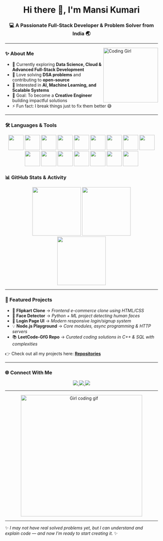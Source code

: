 <h1 align="center">Hi there 👋, I'm Mansi Kumari</h1>
<h3 align="center">💻 A Passionate Full-Stack Developer & Problem Solver from India 🌏</h3>

---

<img align="right" height="180" src="https://i.pinimg.com/originals/64/93/31/6493317f1d58e21965b1b845a70d7c5b.gif" alt="Coding Girl"/>

### ✨ About Me  
- 🌱 Currently exploring **Data Science, Cloud & Advanced Full-Stack Development**  
- 🧩 Love solving **DSA problems** and contributing to **open-source**  
- 🚀 Interested in **AI, Machine Learning, and Scalable Systems**  
- 🎯 Goal: To become a **Creative Engineer** building impactful solutions  
- ⚡ Fun fact: I break things just to fix them better 😅  

---
### 🛠️ Languages & Tools  

<p align="center">
  <!-- Core Languages -->
  <img src="https://cdn.jsdelivr.net/gh/devicons/devicon/icons/python/python-original.svg" width="50" height="50"/>
  <img src="https://cdn.jsdelivr.net/gh/devicons/devicon/icons/java/java-original.svg" width="50" height="50"/>
  <img src="https://cdn.jsdelivr.net/gh/devicons/devicon/icons/javascript/javascript-original.svg" width="50" height="50"/>
  <img src="https://cdn.jsdelivr.net/gh/devicons/devicon/icons/html5/html5-original.svg" width="50" height="50"/>
  <img src="https://cdn.jsdelivr.net/gh/devicons/devicon/icons/css3/css3-original.svg" width="50" height="50"/>
  <img src="https://cdn.jsdelivr.net/gh/devicons/devicon/icons/c/c-original.svg" width="50" height="50"/>
  <img src="https://cdn.jsdelivr.net/gh/devicons/devicon/icons/php/php-original.svg" width="50" height="50"/>

  <!-- Frameworks -->
  <img src="https://cdn.jsdelivr.net/gh/devicons/devicon/icons/react/react-original.svg" width="50" height="50"/>
  <img src="https://cdn.jsdelivr.net/gh/devicons/devicon/icons/bootstrap/bootstrap-original.svg" width="50" height="50"/>
  
  <!-- Tailwind (official SVG) -->
  <img src="https://www.vectorlogo.zone/logos/tailwindcss/tailwindcss-icon.svg" width="50" height="50"/>

  <!-- Platforms & Tools -->
  <img src="https://cdn.jsdelivr.net/gh/devicons/devicon/icons/linux/linux-original.svg" width="50" height="50"/>
  <img src="https://cdn.jsdelivr.net/gh/devicons/devicon/icons/googlecloud/googlecloud-original.svg" width="50" height="50"/>
  
  <!-- AWS -->
  <img src="https://cdn.worldvectorlogo.com/logos/amazon-web-services-2.svg" width="50" height="50"/>
  
  <!-- Salesforce -->
  <img src="https://cdn.jsdelivr.net/gh/devicons/devicon/icons/salesforce/salesforce-original.svg" width="50" height="50"/>

  <!-- Powershell -->
  <img src="https://cdn.jsdelivr.net/gh/devicons/devicon/icons/powershell/powershell-original.svg" width="50" height="50"/>

  <!-- Node.js -->
  <img src="https://cdn.jsdelivr.net/gh/devicons/devicon/icons/nodejs/nodejs-original.svg" width="50" height="50"/>
</p>


### 📊 GitHub Stats & Activity  
<div align="center">
  <img src="https://github-readme-stats.vercel.app/api?username=Mansiikumarii&show_icons=true&theme=tokyonight&hide_border=true" height="160"/>
  <img src="https://github-readme-streak-stats.herokuapp.com/?user=Mansiikumarii&theme=tokyonight&hide_border=true" height="160"/>
</div>

<div align="center">
  <img src="https://github-readme-stats.vercel.app/api/top-langs/?username=Mansiikumarii&layout=compact&theme=tokyonight&hide_border=true" height="160"/>
</div>

---

### 🚀 Featured Projects  
- 🛒 **Flipkart Clone** → *Frontend e-commerce clone using HTML/CSS*  
- 🤖 **Face Detector** → *Python + ML project detecting human faces*  
- 🔐 **Login Page UI** → *Modern responsive login/signup system*  
- 💡 **Node.js Playground** → *Core modules, async programming & HTTP servers*  
- 📚 **LeetCode-GfG Repo** → *Curated coding solutions in C++ & SQL with complexities*  

👉 Check out all my projects here: [**Repositories**](https://github.com/Mansiikumarii?tab=repositories)  

---

### 🌐 Connect With Me  
<div align="center">
  <a href="mailto:mansi15094@gmail.com">
    <img src="https://img.shields.io/badge/Gmail-D14836?style=for-the-badge&logo=gmail&logoColor=white"/>
  </a>
  <a href="https://www.linkedin.com/in/mansi-kumari-18b33b246">
    <img src="https://img.shields.io/badge/LinkedIn-0077B5?style=for-the-badge&logo=linkedin&logoColor=white"/>
  </a>
  <a href="https://github.com/Mansiikumarii">
    <img src="https://img.shields.io/badge/GitHub-000000?style=for-the-badge&logo=github&logoColor=white"/>
  </a>
</div>

---

<p align="center">
  <img src="https://media.giphy.com/media/L1R1tvI9svkIWwpVYr/giphy.gif" width="400" alt="Girl coding gif" />
</p>


---

✨ *I may not have real solved problems yet, but I can understand and explain code — and now I’m ready to start creating it.* ✨
